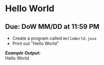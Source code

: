# Hello World

## Due: DoW MM/DD at 11:59 PM

- Create a program called `HelloWorld.java`
- Print out "Hello World" 

***Example Output:***\
Hello World
